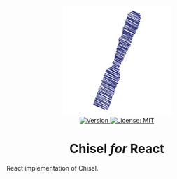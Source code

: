 <p align="center">
    <img src="https://raw.githubusercontent.com/plurid/chisel/master/about/identity/chisel-logo.png" height="250px">
    <br />
    <a target="_blank" href="https://www.npmjs.com/package/@plurid/chisel-react">
        <img src="https://img.shields.io/npm/v/@plurid/chisel-react.svg?logo=npm&colorB=1380C3&style=for-the-badge" alt="Version">
    </a>
    <a target="_blank" href="https://github.com/plurid/chisel/blob/master/packages/chisel-react/LICENSE">
        <img src="https://img.shields.io/badge/license-MIT-blue.svg?colorB=1380C3&style=for-the-badge" alt="License: MIT">
    </a>
</p>



<h1 align="center">
    Chisel <i>for</i> React
</h1>


React implementation of Chisel.
